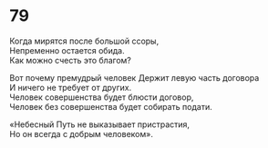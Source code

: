# 79

Когда мирятся после большой ссоры,</br>
Непременно остается обида.</br>
Как можно счесть это благом?</br>

Вот почему премудрый человек
Держит левую часть договора</br>
И ничего не требует от других.</br>
Человек совершенства будет блюсти договор,</br>
Человек без совершенства будет собирать подати.</br>

«Небесный Путь не выказывает пристрастия,</br>
Но он всегда с добрым человеком».</br>
